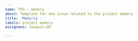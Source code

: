 ```yaml
---
name: TFG - memory
about: Template for new issue related to the project memory
title: 'Memoria - '
labels: project memory
assignees: Joaquin-GM

---
```



